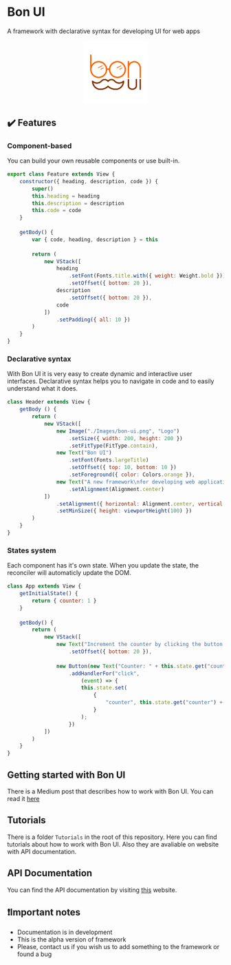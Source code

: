 # Bon UI
A framework with declarative syntax for developing UI for web apps
<div style="display: flex; justify-content: center"><img width="150" alt="Bon UI Logo" src="bon-ui-logo.png"></div>

## :heavy_check_mark: Features
### Component-based
You can build your own reusable components or use built-in.
```javascript
export class Feature extends View {
    constructor({ heading, description, code }) {
        super()
        this.heading = heading
        this.description = description
        this.code = code
    }

    getBody() {
        var { code, heading, description } = this

        return (
            new VStack([
                heading
                    .setFont(Fonts.title.with({ weight: Weight.bold }))
                    .setOffset({ bottom: 20 }),
                description
                    .setOffset({ bottom: 20 }),
                code
            ])
                .setPadding({ all: 10 })
        )
    }
}
```

### Declarative syntax
With Bon UI it is very easy to create dynamic and interactive user interfaces. Declarative syntax helps you to navigate in code and to easily understand what it does.
```javascript
class Header extends View {
    getBody () {
        return (
            new VStack([
                new Image("./Images/bon-ui.png", "Logo")
                    .setSize({ width: 200, height: 200 })
                    .setFitType(FitType.contain),
                new Text("Bon UI")
                    .setFont(Fonts.largeTitle)
                    .setOffset({ top: 10, bottom: 10 })
                    .setForeground({ color: Colors.orange }),
                new Text("A new framework\nfor developing web applications")
                    .setAlignment(Alignment.center)
            ])
                .setAlignment({ horizontal: Alignment.center, vertical: Alignment.center })
                .setMinSize({ height: viewportHeight(100) })
        )
    }
}
```

### States system
Each component has it's own state. When you update the state, the reconciler will automaticly update the DOM.
```javascript
class App extends View {
    getInitialState() {
        return { counter: 1 }
    }

    getBody() {
        return (
            new VStack([
                new Text("Increment the counter by clicking the button!")
                    .setOffset({ bottom: 20 }),
                
                new Button(new Text("Counter: " + this.state.get("counter").toString()))
                    .addHandlerFor("click",
                        (event) => {
                        this.state.set(
                            {
                                "counter", this.state.get("counter") + 1
                            }
                        );
                    })
            ])
        )
    }
}
```

## Getting started with Bon UI
There is a Medium post that describes how to work with Bon UI. You can read it [here](https://link.medium.com/zuF8phk864)

## Tutorials
There is a folder `Tutorials` in the root of this repository. Here you can find tutorials about how to work with Bon UI. Also they are avaliable on website with API documentation.

## API Documentation
You can find the API documentation by visiting [this](https://teplovs.github.io/bon-ui-docs) website.

## :exclamation:Important notes
- Documentation is in development
- This is the alpha version of framework
- Please, contact us if you wish us to add something to the framework or found a bug
